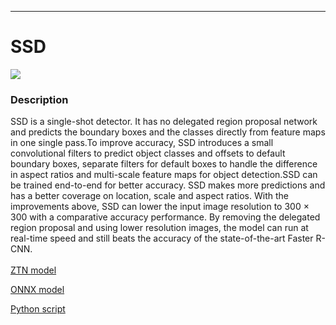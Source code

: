 ***

# **SSD**

[<img src="ssd/ssd.gif">](ssd)
### Description

SSD is a single-shot detector. It has no delegated region proposal network and predicts the boundary boxes and the classes directly from feature maps in one single pass.To improve accuracy, SSD introduces a small convolutional filters to predict object classes and offsets to default boundary boxes, separate filters for default boxes to handle the difference in aspect ratios and multi-scale feature maps for object detection.SSD can be trained end-to-end for better accuracy. SSD makes more predictions and has a better coverage on location, scale and aspect ratios. With the improvements above, SSD can lower the input image resolution to 300 × 300 with a comparative accuracy performance. By removing the delegated region proposal and using lower resolution images, the model can run at real-time speed and still beats the accuracy of the state-of-the-art Faster R-CNN.
<br /><br />
[ZTN model](ssd/ztn/ssd.ztn)

[ONNX model](ssd/ssd-10.onnx)

[Python script](ssd)
<br /><br />
